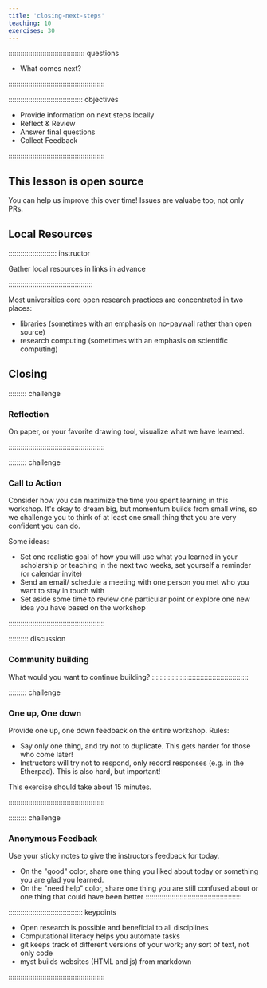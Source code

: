 ```yaml
---
title: 'closing-next-steps'
teaching: 10
exercises: 30
---
```


:::::::::::::::::::::::::::::::::::::: questions 

- What comes next? 

::::::::::::::::::::::::::::::::::::::::::::::::

::::::::::::::::::::::::::::::::::::: objectives

- Provide information on next steps locally
- Reflect & Review
- Answer final questions
- Collect Feedback

::::::::::::::::::::::::::::::::::::::::::::::::

## This lesson is open source

You can help us improve this over time! Issues are valuabe too, not only PRs. 


## Local Resources

:::::::::::::::::::::::: instructor

Gather local resources in links in advance

::::::::::::::::::::::::::::::::::::::::::

Most universities core open research practices are concentrated in two places:
- libraries (sometimes with an emphasis on no-paywall rather than open source)
- research computing (sometimes with an emphasis on scientific computing)





## Closing 

::::::::: challenge

### Reflection
On paper, or your favorite drawing tool, visualize what we have learned. 

::::::::::::::::::::::::::::::::::::::::::::::::


::::::::: challenge

### Call to Action

Consider how you can maximize the time you spent learning in this workshop. 
It's okay to dream big, but momentum builds from small wins, so we challenge you to think of at least one small thing that you are very confident you can do. 

Some ideas: 
- Set one realistic goal of how you will use what you learned in your scholarship or teaching in the next two weeks, set yourself a reminder (or calendar invite)
- Send an email/ schedule a meeting with one person you met who you want to stay in touch with
- Set aside some time to review one particular point or explore one new idea you have based on the workshop

::::::::::::::::::::::::::::::::::::::::::::::::



:::::::::: discussion

### Community building

What would you want to continue building? 
::::::::::::::::::::::::::::::::::::::::::::::::


::::::::: challenge

### One up, One down


Provide one up, one down feedback on the entire workshop. Rules:

- Say only one thing, and try not to duplicate. This gets harder for those who come later!
- Instructors will try not to respond, only record responses (e.g. in the Etherpad). This is also hard, but important!

This exercise should take about 15 minutes.

::::::::::::::::::::::::::::::::::::::::::::::::


::::::::: challenge

### Anonymous Feedback 
Use your sticky notes to give the instructors feedback for today.  

- On the "good" color, share one thing you liked about today or something you are glad you learned. 
- On the "need help" color, share one thing you are still confused about or one thing that could have been better
::::::::::::::::::::::::::::::::::::::::::::::::


::::::::::::::::::::::::::::::::::::: keypoints 

- Open research is possible and beneficial to all disciplines
- Computational literacy helps you automate tasks
- git keeps track of different versions of your work; any sort of text, not only code
- myst builds websites (HTML and js) from markdown

::::::::::::::::::::::::::::::::::::::::::::::::

